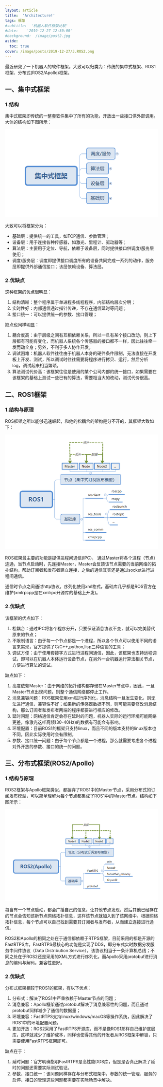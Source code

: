 ```yaml
---
layout: article
title:  'Architecture!'
tags: 框架
#subtitle:  '机器人软件框架比较'
#date:    '2019-12-27 12:30:00'
#background:  /image/post2.jpg
aside:
  toc: true
cover: /image/posts/2019-12-27/3.ROS2.png
---
```


最近研究了一下机器人的软件框架，大致可以归类为：传统的集中式框架、ROS1框架、分布式(ROS2/Apollo)框架。

<!--more-->

## 一、集中式框架

### 1.结构

集中式框架即传统的一整套软件集中了所有的功能，开放出一些接口供外部调用。大体的结构如下图所示：<br/>


![centralized](/image/posts/2019-12-27/1.centralized.png)
<br/>

大致可以将框架分为：

* 基础层：提供统一的工具，如TCP通信、参数管理；
* 设备层：用于连接各种传感器，如激光、里程计、驱动器等；
* 算法层：主要用于定位、导航，依赖于设备层，同时提供接口供调度/服务层使用；
* 调度/服务层：调度即提供接口调度所有的设备共同完成一系列的动作，服务层即提供外部通信接口；该层依赖设备、算法层。

### 2.优缺点

这种框架的优点很明显：

1. 结构清晰：整个程序属于单进程多线程程序，内部结构层次分明；
2. 实时性好：内部通信通过指针传递，不存在通信延时等问题；
3. 接口统一：可以提供统一的参数、接口管理；

缺点也同样明显：

1. 耦合度高：由于层级之间有互相依赖关系，所以一旦有某个接口改动，则上下层都有可能有变化，而机器人系统各个传感器的接口都不一样，因此往往牵一发而动全身；另外，不利于多人协作开发。
2. 调试困难：机器人软件往往由于机器人本身的硬件条件限制，无法直接在开发板上开发、测试，所以调试时往往需要将程序进行拷贝、运行，然后分析log，调试起来相当繁琐。
3. 算法测试代价高：该框架往往是使用的某个公司内部的统一接口，如果需要在该框架的基础上测试一些已有的算法，需要相当大的改动，测试代价很高。

## 二、ROS1框架

### 1.结构与原理

ROS框架之所以能够迅速崛起，和他的松耦合的架构是分不开的，其框架大致如下：<br/>

![ros1](/image/posts/2019-12-27/2.ROS1.png)
<br/>

ROS框架最主要的功能是提供进程间通信(IPC)， 通过Master将各个进程（节点）连通，当节点启动时，先连接Master，Master会反馈该节点需要的当前网络的拓扑结构，帮助订阅者和发布者建立连接，之后的通信其实还是通过socket进行进程间通信。

通信时节点之间通过http协议，序列化使用xml格式，基础库几乎都是ROS官方在维护(xmlrpcpp是在xmlrpc开源库的基础上开发)。

### 2.优缺点

该框架的优点如下：

1. 松耦合：通过IPC将各个程序分开，只要保证消息协议不变，就可以完美替代原来的节点；
2. 不限制语言：由于每一个节点都是一个进程，所以各个节点可以使用不同的语言来实现，官方提供了C/C++,python,lisp三种语言的工具；
3. 调试方便：由于使用套接字方式进行进程间通信，因此，该框架也支持远程调试，即可以在机器人本体运行设备节点，在另外一台机器运行算法相关节点，方便进行算法的调试。

缺点如下：

1. 高度依赖Master：由于网络的拓扑结构都存储在Master节点中，因此，一旦Master节点出现问题，则整个通信网络都停止工作。
2. 消息兼容问题：ROS框架使用xml进行序列化，消息结构一旦发生变化，则无法进行通信，兼容性不好；如果新的传感器数据不同，则可能需要修改消息结构，那么订阅者和发布者两端的程序都要进行相应的修改。
3. 延时问题：网络通信肯定会存在延时的问题，机器人实际的运行环境可能网络更差，像激光这样高频(30-40Hz)的数据有可能会有影响。
4. 环境配置：目前ROS1的框架只支持linux，而且不同的版本支持的linux版本也不同，因此实际使用时会有限制。
5. 参数、接口统一问题：由于每个节点都是一个进程，那么就需要考虑各个进程对外开放的参数、接口的统一的问题。

## 三、分布式框架(ROS2/Apollo)

### 1.结构与原理

ROS2框架与Apollo框架类似，都摒弃了ROS1中的Master节点，采用分布式的订阅发布模型，可以简单理解为每个节点都集成了ROS1中的Master节点。结构如下图所示：<br/>

![ros2](/image/posts/2019-12-27/3.ROS2.png)
<br/>

每当有一个节点启动，都会广播自己的信息，让其他节点发现，然后其他已经存在的节点会告知该新节点网络拓扑信息，这样该节点就加入到了该网络中。根据网络拓扑信息，每个节点可以自己找到需要其订阅者与发布者，从而建立连接进行通信。

ROS2和Apollo的相同之处在于通信都依赖于RTPS框架，目前采用的都是开源的FastRTPS库，FastRTPS最核心的功能是实现了DDS，即分布式实时数据分发服务中间件协议（Data Distribution Service），该协议相当于一条计算机总线；不同之处在于ROS2还是采用的XML方式进行序列化，而Apollo采用protobuf进行消息的编码与解码，兼容性更好。

### 2.优缺点

分布式框架相较于ROS1的框架，有以下优点：

1. 分布式：解决了ROS1中严重依赖于Master节点的问题；
2. 消息兼容：Apollo框架通过protobuf解决了消息兼容性的问题，而且通过protobuf同样减少了通信的数据量；
3. 环境兼容：FastRTPS支持linux/windows/macOS等操作系统，因此解决了ROS1中的环境配置问题。
4. 更加开放：ROS2采用了FastRTPS开源库，而不是像ROS1那样自己维护底层库，这样就减少了维护成本，同样也使得其他的开发者从ROS框架中解锁，只需要使用FastRTPS框架即可。

缺点在于：

1. 延时问题：官方明确指明FastRTPS是高性能DDS库，但是是否真正解决了延时的问题还需要实际测试验证。
2. 参数、接口统一：该问题同样存在与分布式框架中，参数的统一管理、服务的启停、接口的管理这些问题都需要在实际场景中解决。

